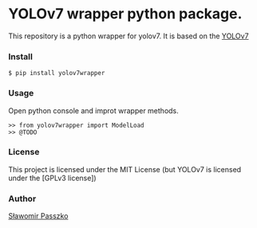 # YOLOv7 wrapper python package.

This repository is a python wrapper for yolov7. It is based on the [YOLOv7](https://github.com/WongKinYiu/yolov7)

###  Install

```
$ pip install yolov7wrapper
```

### Usage

Open python console and improt wrapper methods.

```
>> from yolov7wrapper import ModelLoad
>> @TODO
```


### License

This project is licensed under the MIT License (but YOLOv7 is licensed under the [GPLv3 license])


### Author

[Sławomir Passzko](https://www.aisp.pl)
